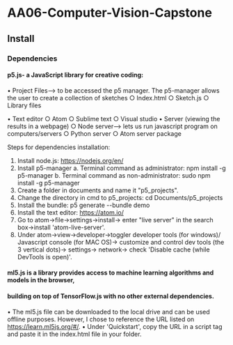 # AA06-Computer-Vision-Capstone

## Install

### Dependencies
#### p5.js- a JavaScript library for creative coding:

• Project Files--> to be accessed the p5 manager. The p5-manager allows the user to 
create a collection of sketches
	○ Index.html
	○ Sketch.js
	○ Library files
	
• Text editor
	○ Atom
	○ Sublime text
	○ Visual studio
• Server (viewing the results in a webpage)
	○ Node server--> lets us run javascript program on computers/servers
	○ Python server
	○ Atom server package
		
Steps for dependencies installation:
1. Install node.js: https://nodejs.org/en/
2. Install p5-manager
	a. Terminal command as administrator: npm install -g p5-manager
	b. Terminal command as non-administrator: sudo npm install -g p5-manager
3. Create a folder in documents and name it "p5_projects".
4. Change the directory in cmd to p5_projects: cd Documents/p5_projects
5. Install the bundle: p5 generate --bundle demo
6. Install the text editor: https://atom.io/
7. Go to atom->file->settings->install->
enter "live server" in the search box->install 'atom-live-server'.
8. Under atom->view->developer->toggler developer tools (for windows)/
Javascript console (for MAC OS)->
customize and control dev tools (the 3 vertical dots)-> settings-> network-> 
check 'Disable cache (while DevTools is open)'. 

#### ml5.js is a library provides access to machine learning algorithms and models in the browser, 
#### building on top of TensorFlow.js with no other external dependencies.
• The ml5.js file can be downloaded to the local drive and can be used offline purposes. 
However, I chose to reference the URL listed on https://learn.ml5js.org/#/. 
• Under 'Quickstart', copy the URL in a script tag and paste it in the index.html file in your folder. 
